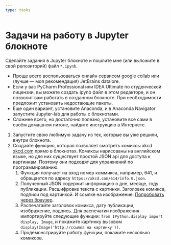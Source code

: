 ```yaml
---
type: tasks
---
```


# Задачи на работу в Jupyter блокноте

Сделайте задания в Jupyter блокноте и пошлите мне (или выложите в свой репозиторий) файл `*.ipynb`.
- Проще всего воспользоваться онлайн сервисом google collab или (лучше — моя рекомендация) JetBrains datalore.
- Если у вас PyCharm Professional или IDEA Ultimate по студенческой лицензии, вы можете создать ipynb файл в этом редакторе, и он позволит вам работать в созданном блокноте. При необходимости предложит установить недостающие пакеты.
- Еще один вариант, установите Anaconda, и в Anaconda Navigator запустите Jupyter-lab для работы с блокнотами.
- Сложнее всего, но достаточно полезно, установите всё сами в своём домашнем питоне, найдите инструкцию в Интернете.

1. Запустите свою любимую задачу из тех, которые вы уже решили, внутри блокнота.
2. Создайте функцию, которая позволяет смотреть комиксы xkcd [xkcd.com](https://xkcd.com) прямо в блокнотах. Комиксы нарисованы на английском языке, но для них существует простой JSON api для доступа к картинкам. Поэтому они подходят для упражнений по программированию:
   1. Функция получает на вход номер коммикса, например, 641, и обращается по адресу `https://xkcd.com/614/info.0.json`.
   2. Полученный JSON содержит информацию о дне, месяце, году публикации. Расшифровке текста с картинки. Заголовке комикса, подписи под картинкой. И ссылке на изображение. [Попробовать через браузер](https://xkcd.com/614/info.0.json). 
   3. Распечатайте заголовок комикса, дату публикации, изображение, подпись. Для распечатки изображения импортируйте следующие функции: `from IPython.display import display, Image`, и покажите картинку вызовом `display(Image('http://ссылка на картинку'))`.
   4. Продемонстрируйте работу функции, покажите несколько комиксов. 
   
